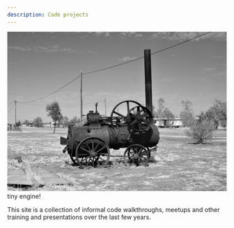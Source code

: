 ```yaml
---
description: Code projects
---
```

![](.gitbook/assets/oldtrain.jpg)  tiny engine!

This site is a collection of informal code walkthroughs, meetups and other training and presentations over the last few years.   

